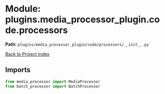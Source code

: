 # Module: plugins.media_processor_plugin.code.processors

**Path:** `plugins/media_processor_plugin/code/processors/__init__.py`

[Back to Project Index](../../../../../index.md)

## Imports
```python
from media_processor import MediaProcessor
from batch_processor import BatchProcessor
```
